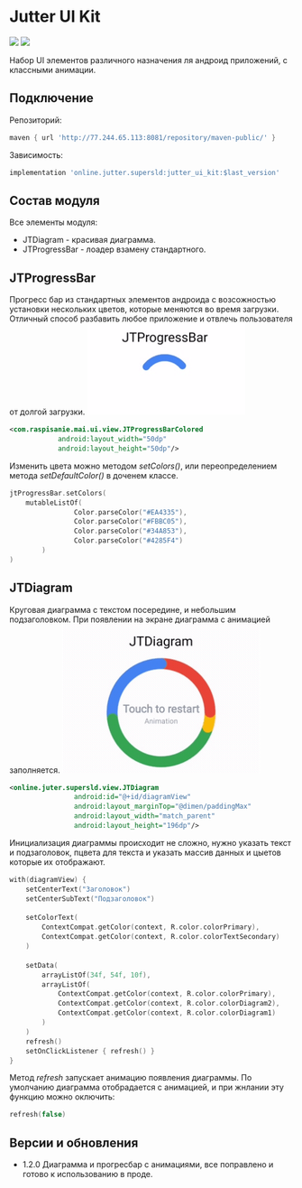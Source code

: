 # Jutter UI Kit
![](https://img.shields.io/github/stars/SuperSLD/Recipes) ![](https://img.shields.io/github/forks/SuperSLD/Recipes)

Набор UI элементов различного назначения ля андроид приложений, с классными анимации.
## Подключение
Репозиторий:
```gradle
maven { url 'http://77.244.65.113:8081/repository/maven-public/' }
```
Зависимость:
```gradle
implementation 'online.jutter.supersld:jutter_ui_kit:$last_version'
```
## Состав модуля
Все элементы модуля:
- JTDiagram - красивая диаграмма.
- JTProgressBar - лоадер взамену стандартного.
## JTProgressBar
Прогресс бар из стандартных элементов андроида с возсожностью установки нескольких цветов, которые меняются во время загрузки. Отличный способ разбавить любое приложение и отвлечь пользователя от долгой загрузки.
![](https://github.com/SuperSLD/JutterUiKit/blob/main/images/20210502_173336.gif?raw=true)

```xml
<com.raspisanie.mai.ui.view.JTProgressBarColored
            android:layout_width="50dp"
            android:layout_height="50dp"/>
```
Изменить цвета можно методом *setColors()*, или переопределением метода *setDefaultColor()* в доченем классе.
```kotlin
jtProgressBar.setColors(
    mutableListOf(
                Color.parseColor("#EA4335"),
                Color.parseColor("#FBBC05"),
                Color.parseColor("#34A853"),
                Color.parseColor("#4285F4")
        )
)
```
## JTDiagram
Круговая диаграмма с текстом посередине, и небольшим подзаголовком. При появлении на экране диаграмма с анимацией заполняется.
![](https://github.com/SuperSLD/JutterUiKit/blob/main/images/20210502_173138.gif?raw=true)
```xml
<online.juter.supersld.view.JTDiagram
                android:id="@+id/diagramView"
                android:layout_marginTop="@dimen/paddingMax"
                android:layout_width="match_parent"
                android:layout_height="196dp"/>
```
Инициализация диаграммы происходит не сложно, нужно указать текст и подзаголовок, пцвета для текста и указать массив данных и цыетов которые их отображают.
```kotlin
with(diagramView) {
    setCenterText("Заголовок")
    setCenterSubText("Подзаголовок")

    setColorText(
        ContextCompat.getColor(context, R.color.colorPrimary),
        ContextCompat.getColor(context, R.color.colorTextSecondary)
    )

    setData(
        arrayListOf(34f, 54f, 10f),
        arrayListOf(
            ContextCompat.getColor(context, R.color.colorPrimary),
            ContextCompat.getColor(context, R.color.colorDiagram2),
            ContextCompat.getColor(context, R.color.colorDiagram1)
        )
    )
    refresh()
    setOnClickListener { refresh() }
}
```
Метод *refresh* запускает анимацию появления диаграммы. По умолчанию диаграмма отобрадается с анимацией, и при жнлании эту функцию можно оключить:
```kotlin
refresh(false)
```
## Версии и обновления
- 1.2.0
Диаграмма и прогресбар с анимациями, все поправлено и готово к использованию в проде.
